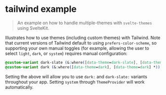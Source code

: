 # tailwind example

> An example on how to handle multiple-themes with `svelte-themes` using SvelteKit.

Illustrates how to use themes (including custom themes) with Tailwind. Note that current versions of Tailwind default to using `prefers-color-scheme`,
so supporting your own manual toggles (for example, allowing the user to select `light`, `dark`, or `system`) requires manual configuration:

```css
@custom-variant dark-slate (&:where([data-theme=dark-slate], [data-theme=dark-slate] *));
@custom-variant dark (&:where([data-theme=dark], [data-theme=dark] *));
```

Setting the above will allow you to use `dark:` and `dark-slate:` variants throughout your app. Setting `system` through `ThemeProvider` will
work automatically.
